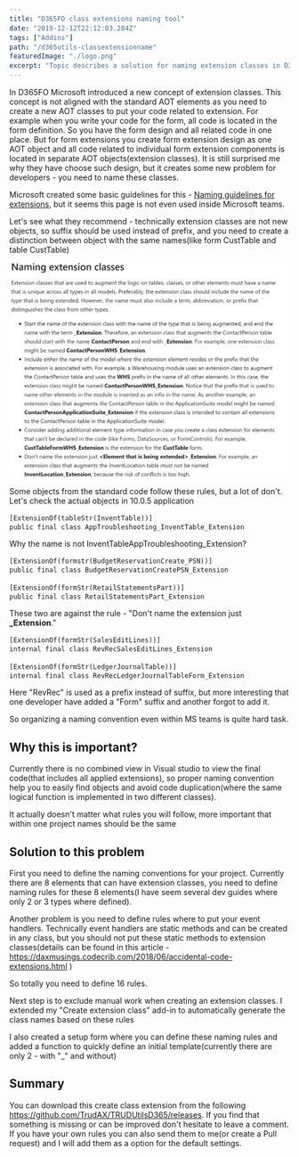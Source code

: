 ```yaml
---
title: "D365FO class extensions naming tool"
date: "2019-12-12T22:12:03.284Z"
tags: ["Addins"]
path: "/d365utils-classextensionname"
featuredImage: "./logo.png"
excerpt: "Topic describes a solution for naming extension classes in D365FO"
---
```


In D365FO Microsoft introduced a new concept of extension classes. This concept is not aligned with the standard AOT elements as you need to create a new AOT classes to put your code related to extension. For example when you write your code for the form, all code is located in the form definition. So you have the form design and all related code in one place. But for form extensions you create form extension design as one AOT object and all code related to individual form extension components is located in separate AOT objects(extension classes). It is still surprised me why they have choose such design, but it creates some new problem for developers - you need to name these classes.

Microsoft created some basic guidelines for this - [Naming guidelines for extensions](https://docs.microsoft.com/en-us/dynamics365/fin-ops-core/dev-itpro/extensibility/naming-guidelines-extensions#naming-extension-classes), but it seems this page is not even used inside Microsoft teams. 

Let's see what they recommend - technically extension classes are not new objects, so suffix should be used instead of prefix, and you need to create a distinction between object with the same names(like form CustTable and table CustTable)

![](MSGuide.png)

Some objects from the standard code follow these rules, but a lot of don't. Let's check the actual objects in 10.0.5 application

```
[ExtensionOf(tableStr(InventTable))]
public final class AppTroubleshooting_InventTable_Extension
```

Why the name is not InventTableAppTroubleshooting_Extension?

```
[ExtensionOf(formstr(BudgetReservationCreate_PSN))]
public final class BudgetReservationCreatePSN_Extension

[ExtensionOf(formStr(RetailStatementsPart))]
public final class RetailStatementsPart_Extension
```

These two are against the rule - "Don't name the extension just **_Extension**."

```
[ExtensionOf(formStr(SalesEditLines))]
internal final class RevRecSalesEditLines_Extension

[ExtensionOf(formStr(LedgerJournalTable))]
internal final class RevRecLedgerJournalTableForm_Extension
```

Here "RevRec" is used as a prefix instead of suffix, but more interesting that one developer have added a "Form" suffix and another forgot to add it.  

So organizing a naming convention even within MS teams is quite hard task.

## Why this is important? 

Currently there is no combined view in Visual studio to view the final code(that includes all applied extensions), so proper naming convention help you to easily find objects and avoid code duplication(where the same logical function is implemented in two different classes).

It actually doesn't matter what rules you will follow, more important that within one project names should be the same

## Solution to this problem

First you need to define the naming conventions for your project. Currently there are 8 elements that can have extension classes, you need to define naming rules for these 8 elements(I have seem several dev guides where only 2 or 3 types where defined). 



Another problem is you need to define rules where to put your event handlers. Technically event handlers are static methods and can be created in any class, but you should not put these static methods to extension classes(details can be found in this article - https://daxmusings.codecrib.com/2018/06/accidental-code-extensions.html )

So totally you need to define 16 rules. 

Next step is to exclude manual work when creating an extension classes. I extended my "Create extension class" add-in to automatically generate the class names based on these rules

I also created a setup form where you can define these naming rules and added a function to quickly define an initial template(currently there are only 2 - with "_" and without)



## Summary

You can download this create class extension from the following https://github.com/TrudAX/TRUDUtilsD365/releases. If you find that something is missing or can be improved don't hesitate to leave a comment. If you have your own rules you can also send them to me(or create a Pull request) and I will add them as a option for the default settings.
